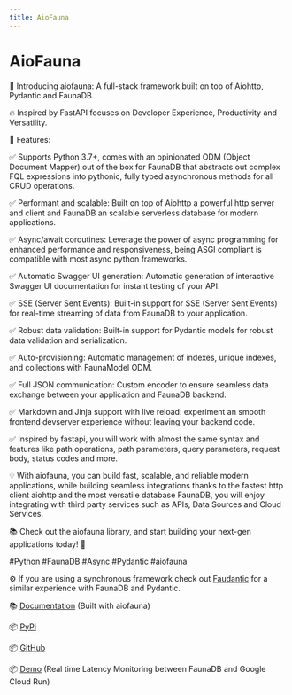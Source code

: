 ```yaml
---
title: AioFauna
---
```

# AioFauna

🚀 Introducing aiofauna: A full-stack framework built on top of Aiohttp, Pydantic and FaunaDB.

🔥 Inspired by FastAPI focuses on Developer Experience, Productivity and Versatility.

🌟 Features:

✅ Supports Python 3.7+, comes with an opinionated ODM (Object Document Mapper) out of the box for FaunaDB that abstracts out complex FQL expressions into pythonic, fully typed asynchronous methods for all CRUD operations.

✅ Performant and scalable: Built on top of Aiohttp a powerful http server and client and FaunaDB an scalable serverless database for modern applications.

✅ Async/await coroutines: Leverage the power of async programming for enhanced performance and responsiveness, being ASGI compliant is compatible with most async python frameworks.

✅ Automatic Swagger UI generation: Automatic generation of interactive Swagger UI documentation for instant testing of your API.

✅ SSE (Server Sent Events): Built-in support for SSE (Server Sent Events) for real-time streaming of data from FaunaDB to your application.

✅ Robust data validation: Built-in support for Pydantic models for robust data validation and serialization.

✅ Auto-provisioning: Automatic management of indexes, unique indexes, and collections with FaunaModel ODM.

✅ Full JSON communication: Custom encoder to ensure seamless data exchange between your application and FaunaDB backend.

✅ Markdown and Jinja support with live reload: experiment an smooth frontend devserver experience without leaving your backend code.

✅ Inspired by fastapi, you will work with almost the same syntax and features like path operations, path parameters, query parameters, request body, status codes and more.

💡 With aiofauna, you can build fast, scalable, and reliable modern applications, while building seamless integrations thanks to the fastest http client aiohttp and the most versatile database FaunaDB, you will enjoy integrating with third party services such as APIs, Data Sources and Cloud Services.

📚 Check out the aiofauna library, and start building your next-gen applications today! 🚀

#Python #FaunaDB #Async #Pydantic #aiofauna

⚙️ If you are using a synchronous framework check out [Faudantic](https://github.com/obahamonde/faudantic) for a similar experience with FaunaDB and Pydantic.

📚 [Documentation](https://obahamonde-aiofauna-docs.smartpro.solutions) (Built with aiofauna)

📦 [PyPi](https://pypi.org/project/aiofauna/)

📦 [GitHub](https://github.com/obahamonde/aiofauna)

📦 [Demo](https://aiofaunastreams-fwuw7gz7oq-uc.a.run.app/) (Real time Latency Monitoring between FaunaDB and Google Cloud Run)


